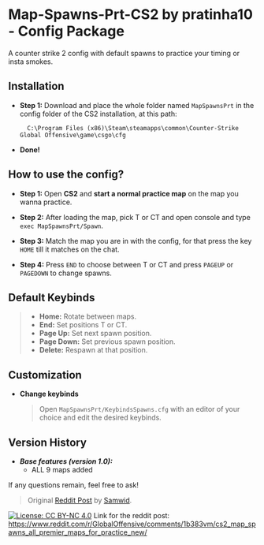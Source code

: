 # Map-Spawns-Prt-CS2 by pratinha10 - Config Package
A counter strike 2 config with default spawns to practice your timing or insta smokes.

## Installation
- **Step 1:**
  Download and place the whole folder named `MapSpawnsPrt` in the config folder of the CS2 installation, at this path:
  
		C:\Program Files (x86)\Steam\steamapps\common\Counter-Strike Global Offensive\game\csgo\cfg

- **Done!**

## How to use the config?
- **Step 1:**
  Open **CS2** and **start a normal practice map** on the map you wanna practice.	

- **Step 2:**
  After loading the map, pick T or CT and open console and type `exec MapSpawnsPrt/Spawn`.

- **Step 3:**
  Match the map you are in with the config, for that press the key `HOME` till it matches on the chat.

- **Step 4:**
  Press `END` to choose between T or CT and press `PAGEUP` or `PAGEDOWN` to change spawns.

## Default Keybinds
>  -  **Home:** Rotate between maps.
>  -  **End:** Set positions T or CT.
>  -  **Page Up:** Set next spawn position.
>  -  **Page Down:** Set previous spawn position.
>  -  **Delete:** Respawn at that position.

## Customization
- **Change keybinds**

  > Open `MapSpawnsPrt/KeybindsSpawns.cfg` with an editor of your choice and edit the desired keybinds.

## Version History
- ***Base features (version 1.0):***
  - ALL 9 maps added

If any questions remain, feel free to ask!

> Original [Reddit Post](https://www.reddit.com/r/GlobalOffensive/comments/1b383vm/cs2_map_spawns_all_premier_maps_for_practice_new/) by [Samwid](https://www.reddit.com/user/Samwid/).

[![License: CC BY-NC 4.0](https://img.shields.io/badge/License-CC%20BY--NC%204.0-lightgrey.svg)](https://creativecommons.org/licenses/by-nc/4.0/)
Link for the reddit post: https://www.reddit.com/r/GlobalOffensive/comments/1b383vm/cs2_map_spawns_all_premier_maps_for_practice_new/